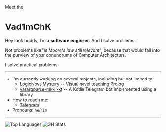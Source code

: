 Meet the
# Vad1mChK

<!--
**Vad1mChK/Vad1mChK** is a ✨ _special_ ✨ repository because its `README.md` (this file) appears on your GitHub profile.

Here are some ideas to get you started:

- 🔭 I’m currently working on ...
- 🌱 I’m currently learning ...
- 👯 I’m looking to collaborate on ...
- 🤔 I’m looking for help with ...
- 💬 Ask me about ...
- 📫 How to reach me: ...
- 😄 Pronouns: ...
- ⚡ Fun fact: ...
-->

Hey look buddy, I'm a **software engineer**. And I solve problems.

Not problems like "*is Moore's law still relevant*", because that would fall into the purview of your conundrums of Computer Architecture.

I solve practical problems.

---

- I'm currently working on several projects, including but not limited to:
  - [LogicNovelMystery](https://github.com/Vad1mChK/LogicNovelMystery) -- Visual novel teaching Prolog
  - [varargparse-mk-ii-kt](https://github.com/Vad1mChK/varargparse-mk-ii-kt) -- A Kotlin Telegram bot implemented using a library
- How to reach me:
  - [Telegram](https://t.me/Varargparse) 
- Pronouns: `he`/`him`

---

![Top Languages](https://github-readme-stats.vercel.app/api/top-langs/?username=Vad1mChK&theme=tokyonight&hide=html,scss,css,jupyter%20notebook&layout=donut&langs_count=8)
![GH Stats](https://github-readme-stats.vercel.app/api?username=Vad1mChK&theme=tokyonight&hide=html)
